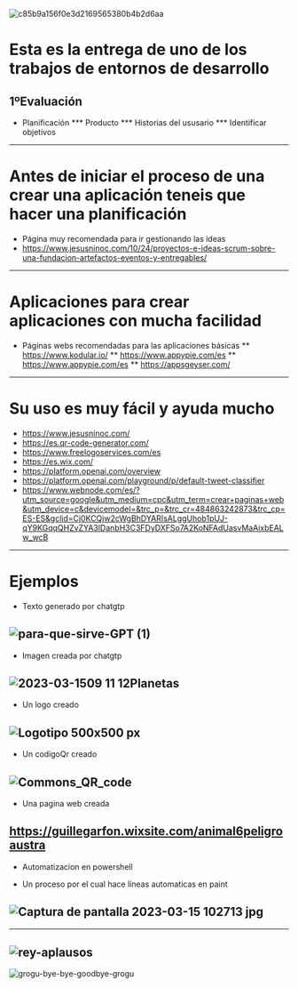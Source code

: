 ![c85b9a156f0e3d2169565380b4b2d6aa](https://user-images.githubusercontent.com/114073072/224998617-b23b3838-830c-4c99-90d7-5576c4bc553a.gif)
# Esta es la entrega de uno de los trabajos de entornos de desarrollo
## 1ºEvaluación
- Planificación
*** Producto
*** Historias del ususario
*** Identificar objetivos
----------------------------------------------

# Antes de iniciar el proceso de una crear una aplicación teneis que hacer una planificación
* Página muy recomendada para ir gestionando las ideas
* https://www.jesusninoc.com/10/24/proyectos-e-ideas-scrum-sobre-una-fundacion-artefactos-eventos-y-entregables/
--------------------------------------------------
# Aplicaciones para crear aplicaciones con mucha facilidad
- Páginas webs recomendadas para las aplicaciones básicas
** https://www.kodular.io/
** https://www.appypie.com/es
** https://www.appypie.com/es
** https://appsgeyser.com/
----------------------------------------------------- 
# Su uso es muy fácil y ayuda mucho
* https://www.jesusninoc.com/
* https://es.qr-code-generator.com/
* https://www.freelogoservices.com/es
* https://es.wix.com/
* https://platform.openai.com/overview
* https://platform.openai.com/playground/p/default-tweet-classifier
* https://www.webnode.com/es/?utm_source=google&utm_medium=cpc&utm_term=crear+paginas+web&utm_device=c&devicemodel=&trc_p=&trc_cr=484863242873&trc_cp=ES-ES&gclid=Cj0KCQjw2cWgBhDYARIsALggUhob1pUJ-qY9KGqqQHZvZYA3lDanbH3C3FDyDXFSo7A2KoNFAdUasvMaAixbEALw_wcB
---------------------------------------
# Ejemplos 
- Texto generado por chatgtp
## ![para-que-sirve-GPT (1)](https://user-images.githubusercontent.com/114073072/225247941-3d873855-9207-49f7-adfb-2fa228c724f9.jpg)
- Imagen creada por chatgtp
## ![2023-03-1509 11 12Planetas](https://user-images.githubusercontent.com/114073072/225248052-d400f149-5cea-4b89-a61a-2d7f3779c870.jpg)
- Un logo creado
## ![Logotipo 500x500 px](https://user-images.githubusercontent.com/114073072/225248456-b53f99cd-0e34-427b-8f4c-9e47b6208a14.jpeg)
- Un codigoQr creado
## ![Commons_QR_code](https://user-images.githubusercontent.com/114073072/225248823-f9b32e32-ca98-4130-b082-5692aedf6bcf.jpg)
- Una pagina web creada
## https://guillegarfon.wixsite.com/animal6peligroaustra
- Automatizacion en powershell
* Un proceso por el cual hace líneas automaticas en paint
## ![Captura de pantalla 2023-03-15 102713 jpg](https://user-images.githubusercontent.com/114073072/225267133-4b10e933-c244-482d-a452-5b955bad491a.png)
---------------------------------------------------------------------
![rey-aplausos](https://user-images.githubusercontent.com/114073072/225250745-f8323298-1430-4183-aeef-931d6c289248.gif)
---------------------------------------
![grogu-bye-bye-goodbye-grogu](https://user-images.githubusercontent.com/114073072/224999172-ed61430c-a84c-45f1-9521-71de72b37990.gif)

